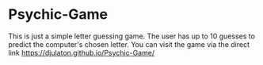# Psychic-Game

This is just a simple letter guessing game. The user has up to 10 guesses to predict the computer's chosen letter. You can visit the game via the direct link https://djulaton.github.io/Psychic-Game/
